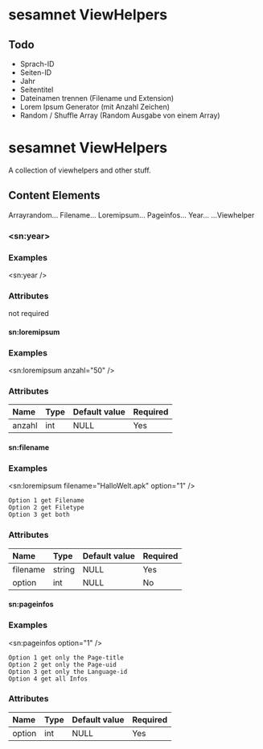 sesamnet ViewHelpers
=========

Todo
---------------
- Sprach-ID
- Seiten-ID
- Jahr
- Seitentitel
- Dateinamen trennen (Filename und Extension)
- Lorem Ipsum Generator (mit Anzahl Zeichen)
- Random / Shuffle Array (Random Ausgabe von einem Array)

sesamnet ViewHelpers
===============================
A collection of viewhelpers and other stuff.


## Content Elements
Arrayrandom...
Filename...
Loremipsum...
Pageinfos...
Year...
...Viewhelper




### &lt;sn:year&gt;

### Examples

&lt;sn:year /&gt;



### Attributes
not required


#### sn:loremipsum

### Examples

&lt;sn:loremipsum anzahl="50" /&gt;



### Attributes
| Name          | Type      | Default value | Required  |
|:--------------|:----------|:--------------|:----------|
| anzahl        | int       | NULL          | Yes       |


#### sn:filename

### Examples

&lt;sn:loremipsum filename="HalloWelt.apk" option="1" /&gt;

    Option 1 get Filename
    Option 2 get Filetype
    Option 3 get both

### Attributes
| Name          | Type      | Default value | Required  |
|:--------------|:----------|:--------------|:----------|
| filename      | string    | NULL          | Yes       |
| option        | int       | NULL          | No        |


#### sn:pageinfos

### Examples

&lt;sn:pageinfos option="1" /&gt;

    Option 1 get only the Page-title
    Option 2 get only the Page-uid
    Option 3 get only the Language-id
    Option 4 get all Infos
    

### Attributes
| Name          | Type      | Default value | Required  |
|:--------------|:----------|:--------------|:----------|
| option        | int       | NULL          | Yes       |





